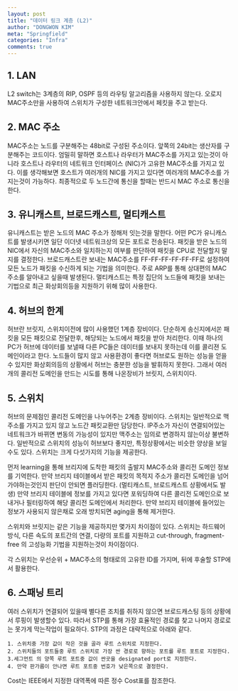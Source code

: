```yaml
---
layout: post
title: "데이터 링크 계층 (L2)"
author: "DONGWON KIM"
meta: "Springfield"
categories: "Infra"
comments: true
---
```


## 1. LAN
L2 switch는 3계층의 RIP, OSPF 등의 라우팅 알고리즘을 사용하지 않는다. 오로지 MAC주소만을 사용하여 스위치가 구성한 네트워크안에서 페킷을 주고 받는다. 

## 2. MAC 주소
MAC주소는 노드를 구분해주는 48bit로 구성된 주소이다. 앞쪽의 24bit는 생산자를 구분해주는 코드이다.
엄밀히 말하면 호스트나 라우터가 MAC주소를 가지고 있는것이 아니라 호스트나 라우터의 네트워크 인터페이스 (NIC)가 고유한 MAC주소를 가지고 있다. 이를 생각해보면 호스트가 여러개의 NIC를 가지고 있다면 여러개의 MAC주소를 가지는것이 가능하다. 최종적으로 두 노드간에 통신을 할때는 반드시 MAC 주소로 통신을 한다.

## 3. 유니캐스트, 브로드캐스트, 멀티캐스트
유니캐스트는 받은 노드의 MAC 주소가 정해저 잇는것을 말한다. 어떤 PC가 유니캐스트를 발생시키면 일단 이더넷 네트워크상의 모든 포트로 전송된다. 패킷을 받은 노드의 NIC에서 자신의 MAC주소와 일치하는지 여부를 판단하여 패킷을 CPU로 전달할지 말지를 결정한다. 브로드캐스트란 보내는 MAC주소를 FF-FF-FF-FF-FF-FF로 설정하여 모든 노드가 패킷을 수신하게 되는 기법을 의미한다. 주로 ARP를 통해 상대편의 MAC주소를 알아내고 싶을때 발생된다. 멀티캐스트는 특정 집단의 노드들에 패킷을 보내는 기법으로 최근 화상회의등을 지원하기 위해 많이 사용한다. 

## 4. 허브의 한계
허브란 브릿지, 스위치이전에 많이 사용했던 1계층 장비이다. 단순하게 송신지에서쏜 패킷을 모든 패킷으로 전달한후, 해당되는 노드에서 패킷을 받아 처리한다. 이때 하나의 PC가 허브에 데이터를 보낼때 다른 PC들은 데이터를 보내지 못하는데 이를 콜리젼 도메인이라고 한다. 노드들이 많지 않고 사용환경이 좋다면 허브로도 원하는 성능을 얻을수 있지만 화상회의등의 상황에서 허브는 충분한 성능을 발휘하지 못한다. 그래서 여러개의 콜리전 도메인을 만드는 시도를 통해 나온장비가 브릿지, 스위치이다.

## 5. 스위치 
허브의 문제점인 콜리전 도메인을 나누어주는 2계층 장비이다. 스위치는 일반적으로 맥주소를 가지고 있지 않고 노드간 패킷교환만 담당한다. IP주소가 자신이 연결되어있는 네트워크가 바뀌면 변동의 가능성이 있지만 맥주소는 임의로 변경하지 않는이상 불변하다. 일반적으로 스위치의 성능이 허브보다 좋지만, 특정상황에서는 비슷한 양상을 보일수도 있다.
스위치는 크게 다섯가지의 기능을 제공한다. 

먼저 learning을 통해 브리지에 도착한 패킷의 출발지 MAC주소와 콜리전 도메인 정보를 기억한다. 만약 브리지 테이블에서 받은 패킷의 목적지 주소가 콜리전 도메인을 넘어가야하는것인지 판단이 안되면 플러딩한다. (멀티캐스트, 브로드캐스트 상황에서도 발생) 만약 브리지 테이블에 정보를 가지고 있다면 포워딩하여 다른 콜리전 도메인으로 보내거나 필터링하여 해당 콜리전 도메인에서 처리한다. 만약 브리지 테이블에 들어있는 정보가 사용되지 않은채로 오래 방치되면 aging을 통해 제거한다.

스위치와 브릿지는 같은 기능을 제공하지만 몇가지 차이점이 있다. 스위치는 하드웨어 방식, 다른 속도의 포트간의 연결, 다량의 포트를 지원하고 cut-through, fragment-free 의 고성능화 기법을 지원하는것이 차이점이다.

각 스위치는 우선순위 + MAC주소의 형태로의 고유한 ID를 가지며, 뒤에 후술할 STP에서 활용한다.

## 6. 스패닝 트리
여러 스위치가 연결되어 있을때 별다른 조치를 취하지 않으면 브로드캐스팅 등의 상황에서 루핑이 발생할수 있다. 따라서 STP를 통해 가장 효율적인 경로를 찾고 나머지 경로로는 못가게 막는작업이 필요하다. STP의 과정은 대략적으로 아래와 같다.

```
1. 스위치중 가장 값이 작은 것을 골라 루트 스위치로 지정한다.
2. 스위치들의 포트들중 루트 스위치로 가장 싼 경로로 향하는 포트를 루트 포트로 지정한다.
3.세그먼트 의 양쪽 루트 포트중 값이 싼곳을 designated port로 지정한다.
4. 만약 판가름이 안나면 루트 포트중 번호가 낮은쪽으로 결정한다.
```

Cost는 IEEE에서 지정한 대역폭에 따른 정수 Cost표를 참조한다.
